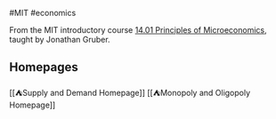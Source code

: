 #MIT #economics 

From the MIT introductory course [14.01 Principles of Microeconomics](http://student.mit.edu/catalog/search.cgi?search=14.01), taught by Jonathan Gruber.
## Homepages

[[⛺Supply and Demand Homepage]]
[[⛺Monopoly and Oligopoly Homepage]]
